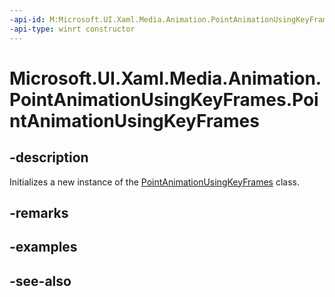 ```yaml
---
-api-id: M:Microsoft.UI.Xaml.Media.Animation.PointAnimationUsingKeyFrames.#ctor
-api-type: winrt constructor
---
```


<!-- Method syntax
public PointAnimationUsingKeyFrames()
-->

# Microsoft.UI.Xaml.Media.Animation.PointAnimationUsingKeyFrames.PointAnimationUsingKeyFrames

## -description
Initializes a new instance of the [PointAnimationUsingKeyFrames](pointanimationusingkeyframes.md) class.

## -remarks

## -examples

## -see-also
